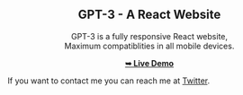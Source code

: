<div align="center">

<h2 align="center"> GPT-3 - A React Website</h2>

GPT-3 is a fully responsive React website,<br/> Maximum compatiblities in all mobile devices.

<a href="https://gpt3reactweb.netlify.app/"><strong>➥ Live Demo</strong></a>

</div>

If you want to contact me you can reach me at [Twitter](https://www.twitter.com/WackyGhost).
